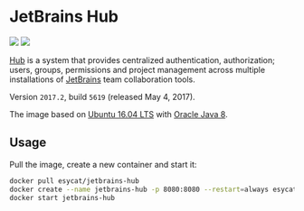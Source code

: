 # JetBrains Hub
[![](https://images.microbadger.com/badges/image/esycat/jetbrains-hub.svg)](https://microbadger.com/images/esycat/jetbrains-hub "Get your own image badge on microbadger.com")
[![](https://images.microbadger.com/badges/version/esycat/jetbrains-hub.svg)](https://microbadger.com/images/esycat/jetbrains-hub "Get your own version badge on microbadger.com")

[Hub](https://jetbrains.com/hub/) is a system that provides centralized authentication, authorization; users, groups, permissions and project management across multiple installations of [JetBrains](https://jetbrains.com/) team collaboration tools.

Version `2017.2`, build `5619` (released May 4, 2017).

The image based on [Ubuntu 16.04 LTS](https://registry.hub.docker.com/u/esycat/java/) with [Oracle Java 8](https://registry.hub.docker.com/u/esycat/java/).

## Usage

Pull the image, create a new container and start it:

```bash
docker pull esycat/jetbrains-hub
docker create --name jetbrains-hub -p 8080:8080 --restart=always esycat/jetbrains-hub
docker start jetbrains-hub
```
